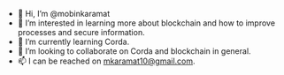 - 👋 Hi, I’m @mobinkaramat
- 👀 I’m interested in learning more about blockchain and how to improve processes and secure information.
- 🌱 I’m currently learning Corda.
- 💞️ I’m looking to collaborate on Corda and blockchain in general.
- 📫 I can be reached on mkaramat10@gmail.com.

<!---
mobinkaramat/mobinkaramat is a ✨ special ✨ repository because its `README.md` (this file) appears on your GitHub profile.
You can click the Preview link to take a look at your changes.
--->
